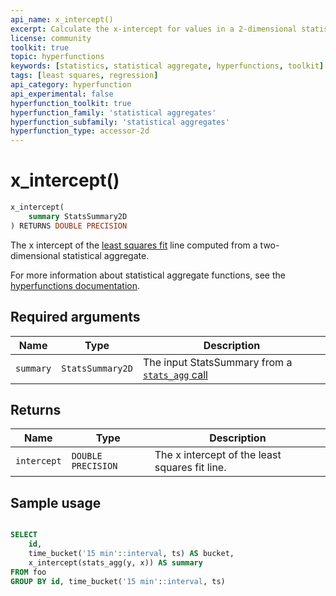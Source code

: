 ```yaml
---
api_name: x_intercept()
excerpt: Calculate the x-intercept for values in a 2-dimensional statistical aggregate
license: community
toolkit: true
topic: hyperfunctions
keywords: [statistics, statistical aggregate, hyperfunctions, toolkit]
tags: [least squares, regression]
api_category: hyperfunction
api_experimental: false
hyperfunction_toolkit: true
hyperfunction_family: 'statistical aggregates'
hyperfunction_subfamily: 'statistical aggregates'
hyperfunction_type: accessor-2d
---
```


# x_intercept() <tag type="toolkit" content="Toolkit" />

```sql
x_intercept(
    summary StatsSummary2D
) RETURNS DOUBLE PRECISION
```

The x intercept of the [least squares fit][least-squares] line computed
from a two-dimensional statistical aggregate.

For more information about statistical aggregate functions, see the
[hyperfunctions documentation][hyperfunctions-stats-agg].

## Required arguments

|Name|Type|Description|
|-|-|-|
|`summary`|`StatsSummary2D`|The input StatsSummary from a [`stats_agg` call][stats-agg]|

## Returns

|Name|Type|Description|
|-|-|-|
|`intercept`|`DOUBLE PRECISION`|The x intercept of the least squares fit line. |

## Sample usage

```sql

SELECT
    id,
    time_bucket('15 min'::interval, ts) AS bucket,
    x_intercept(stats_agg(y, x)) AS summary
FROM foo
GROUP BY id, time_bucket('15 min'::interval, ts)
```


[hyperfunctions-stats-agg]: /timescaledb/:currentVersion:/how-to-guides/hyperfunctions/stats-aggs/
[stats-agg]: /api/:currentVersion:/hyperfunctions/stats_aggs/stats_agg/
[least-squares]:https://en.wikipedia.org/wiki/Least_squares
